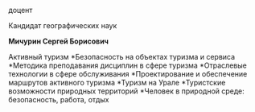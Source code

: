 доцент

Кандидат географических наук

**Мичурин Сергей Борисович**

Активный туризм
	*Безопасность на объектах туризма и сервиса
	*Методика преподавания дисциплин в сфере туризма
	*Отраслевые технологии в сфере обслуживания
	*Проектирование и обеспечение маршрутов активного туризма
	*Туризм на Урале
	*Туристские возможности природных территорий
	*Человек в природной среде: безопасность, работа, отдых